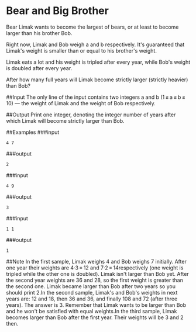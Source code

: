 # Bear and Big Brother

Bear Limak wants to become the largest of bears, or at least to become larger than his brother Bob.

Right now, Limak and Bob weigh a and b respectively. It's guaranteed that Limak's weight is smaller than or equal to his brother's weight.

Limak eats a lot and his weight is tripled after every year, while Bob's weight is doubled after every year.

After how many full years will Limak become strictly larger (strictly heavier) than Bob?

##Input
The only line of the input contains two integers a and b (1 ≤ a ≤ b ≤ 10) — the weight of Limak and the weight of Bob respectively.

##Output
Print one integer, denoting the integer number of years after which Limak will become strictly larger than Bob.

##Examples
###input
```
4 7
```

###output
```
2
```

###input
```
4 9
```

###output
```
3
```

###input
```
1 1
```

###output
```
1
```

##Note
In the first sample, Limak weighs 4 and Bob weighs 7 initially. After one year their weights are 4·3 = 12 and 7·2 = 14respectively (one weight is tripled while the other one is doubled). Limak isn't larger than Bob yet. After the second year weights are 36 and 28, so the first weight is greater than the second one. Limak became larger than Bob after two years so you should print 2.In the second sample, Limak's and Bob's weights in next years are: 12 and 18, then 36 and 36, and finally 108 and 72 (after three years). The answer is 3. Remember that Limak wants to be larger than Bob and he won't be satisfied with equal weights.In the third sample, Limak becomes larger than Bob after the first year. Their weights will be 3 and 2 then.